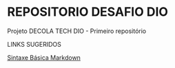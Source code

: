 # REPOSITORIO DESAFIO DIO 
Projeto DECOLA TECH DIO - Primeiro repositório  

LINKS SUGERIDOS 

[Sintaxe Básica Markdown](https://markdown.net.br/sintaxe-basica/)
